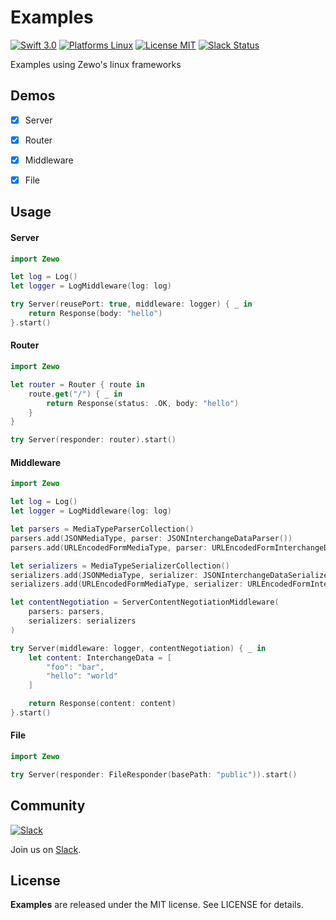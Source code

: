 Examples
========

[![Swift 3.0](https://img.shields.io/badge/Swift-3.0-orange.svg?style=flat)](https://developer.apple.com/swift/)
[![Platforms Linux](https://img.shields.io/badge/Platforms-Linux-lightgray.svg?style=flat)](https://developer.apple.com/swift/)
[![License MIT](https://img.shields.io/badge/License-MIT-blue.svg?style=flat)](https://tldrlegal.com/license/mit-license)
[![Slack Status](https://zewo-slackin.herokuapp.com/badge.svg)](http://slack.zewo.io)

Examples using Zewo's linux frameworks

## Demos

- [x] Server
- [x] Router
- [x] Middleware
- [x] File


## Usage

#### Server

```swift
import Zewo

let log = Log()
let logger = LogMiddleware(log: log)

try Server(reusePort: true, middleware: logger) { _ in
    return Response(body: "hello")
}.start()
```

#### Router

```swift
import Zewo

let router = Router { route in
    route.get("/") { _ in
        return Response(status: .OK, body: "hello")
    }
}

try Server(responder: router).start()
```

#### Middleware

```swift
import Zewo

let log = Log()
let logger = LogMiddleware(log: log)

let parsers = MediaTypeParserCollection()
parsers.add(JSONMediaType, parser: JSONInterchangeDataParser())
parsers.add(URLEncodedFormMediaType, parser: URLEncodedFormInterchangeDataParser())

let serializers = MediaTypeSerializerCollection()
serializers.add(JSONMediaType, serializer: JSONInterchangeDataSerializer())
serializers.add(URLEncodedFormMediaType, serializer: URLEncodedFormInterchangeDataSerializer())

let contentNegotiation = ServerContentNegotiationMiddleware(
    parsers: parsers,
    serializers: serializers
)

try Server(middleware: logger, contentNegotiation) { _ in
    let content: InterchangeData = [
        "foo": "bar",
        "hello": "world"
    ]

    return Response(content: content)
}.start()
```

#### File

```swift
import Zewo

try Server(responder: FileResponder(basePath: "public")).start()
```

## Community

[![Slack](http://s13.postimg.org/ybwy92ktf/Slack.png)](http://slack.zewo.io)

Join us on [Slack](http://slack.zewo.io).

License
-------

**Examples** are released under the MIT license. See LICENSE for details.
